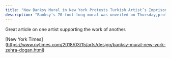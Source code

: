```yaml
---
title: "New Banksy Mural in New York Protests Turkish Artist’s Imprisonment"
description: "Banksy's 70-foot-long mural was unveiled on Thursday,protesting the imprisonment of the Turkish-Kurdish artist and journalist Zehra Dogan, who was sentenced last March for painting the destruction of a Kurdish town, with Turkey’s flag flying over rubble"
---
```


Great article on one artist supporting the work of another. 

[New York Times] (https://www.nytimes.com/2018/03/15/arts/design/banksy-mural-new-york-zehra-dogan.html)


